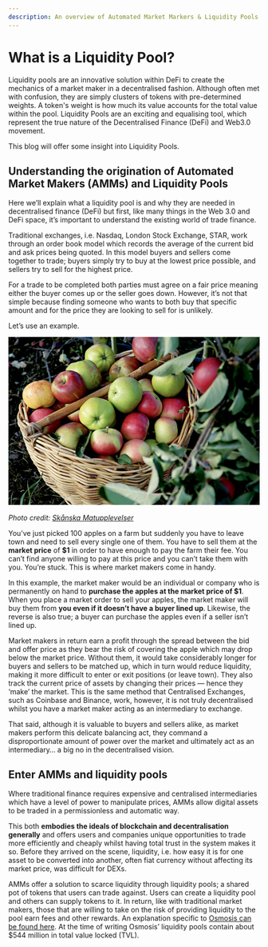 ```yaml
---
description: An overview of Automated Market Markers & Liquidity Pools
---
```


# What is a Liquidity Pool?

Liquidity pools are an innovative solution within DeFi to create the mechanics of a market maker in a decentralised fashion. Although often met with confusion, they are simply clusters of tokens with pre-determined weights. A token's weight is how much its value accounts for the total value within the pool. Liquidity Pools are an exciting and equalising tool, which represent the true nature of the Decentralised Finance (DeFi) and Web3.0 movement.

This blog will offer some insight into Liquidity Pools.

## Understanding the origination of Automated Market Makers (AMMs) and Liquidity Pools

Here we’ll explain what a liquidity pool is and why they are needed in decentralised finance (DeFi) but first, like many things in the Web 3.0 and DeFi space, it’s important to understand the existing world of trade finance.

Traditional exchanges, i.e. Nasdaq, London Stock Exchange, STAR, work through an order book model which records the average of the current bid and ask prices being quoted. In this model buyers and sellers come together to trade; buyers simply try to buy at the lowest price possible, and sellers try to sell for the highest price.

For a trade to be completed both parties must agree on a fair price meaning either the buyer comes up or the seller goes down. However, it’s not that simple because finding someone who wants to both buy that specific amount and for the price they are looking to sell for is unlikely.

Let’s use an example.

![A basket of apples](<../../../.gitbook/assets/Osmosis - Apples.jpg>)

_Photo credit:_ [_Skånska Matupplevelser_](https://www.flickr.com/photos/matupplevelser/4643871189/)

You’ve just picked 100 apples on a farm but suddenly you have to leave town and need to sell every single one of them. You have to sell them at the **market price** of **$1** in order to have enough to pay the farm their fee. You can’t find anyone willing to pay at this price and you can’t take them with you. You’re stuck. This is where market makers come in handy.

In this example, the market maker would be an individual or company who is permanently on hand to **purchase the apples at the market price of $1**. When you place a market order to sell your apples, the market maker will buy them from **you even if it doesn’t have a buyer lined up**. Likewise, the reverse is also true; a buyer can purchase the apples even if a seller isn’t lined up.

Market makers in return earn a profit through the spread between the bid and offer price as they bear the risk of covering the apple which may drop below the market price. Without them, it would take considerably longer for buyers and sellers to be matched up, which in turn would reduce liquidity, making it more difficult to enter or exit positions (or leave town). They also track the current price of assets by changing their prices — hence they ‘make’ the market. This is the same method that Centralised Exchanges, such as Coinbase and Binance, work, however, it is not truly decentralised whilst you have a market maker acting as an intermediary to exchange.

That said, although it is valuable to buyers and sellers alike, as market makers perform this delicate balancing act, they command a disproportionate amount of power over the market and ultimately act as an intermediary… a big no in the decentralised vision.

## Enter AMMs and liquidity pools

Where traditional finance requires expensive and centralised intermediaries which have a level of power to manipulate prices, AMMs allow digital assets to be traded in a permissionless and automatic way.

This both **embodies the ideals of blockchain and decentralisation generally** and offers users and companies unique opportunities to trade more efficiently and cheaply whilst having total trust in the system makes it so. Before they arrived on the scene, liquidity, i.e. how easy it is for one asset to be converted into another, often fiat currency without affecting its market price, was difficult for DEXs.

AMMs offer a solution to scarce liquidity through liquidity pools; a shared pot of tokens that users can trade against. Users can create a liquidity pool and others can supply tokens to it. In return, like with traditional market makers, those that are willing to take on the risk of providing liquidity to the pool earn fees and other rewards. An explanation specific to [Osmosis can be found here](https://osmosis.gitbook.io/o/liquidity-providing/creating-pool). At the time of writing Osmosis’ liquidity pools contain about $544 million in total value locked (TVL).
